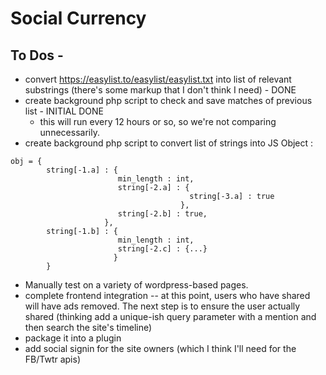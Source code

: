 

# Social Currency

## To Dos - 
- convert https://easylist.to/easylist/easylist.txt into list of relevant substrings (there's some markup that I don't think I need) - DONE
- create background php script to check and save matches of previous list  - INITIAL DONE
  - this will run every 12 hours or so, so we're not comparing unnecessarily.
- create background php script to convert list of strings into JS Object : 
```
obj = {
		string[-1.a] : {
						min_length : int,
					   	string[-2.a] : {
										string[-3.a] : true
									  },
						string[-2.b] : true,
					 },
		string[-1.b] : {
						min_length : int,
					   	string[-2.c] : {...}
					   }
		}

```

- Manually test on a variety of wordpress-based pages. 
- complete frontend integration
-- at this point, users who have shared will have ads removed. The next step is to ensure the user actually shared (thinking add a unique-ish query parameter with a mention and then search the site's timeline)
- package it into a plugin
- add social signin for the site owners (which I think I'll need for the FB/Twtr apis)

